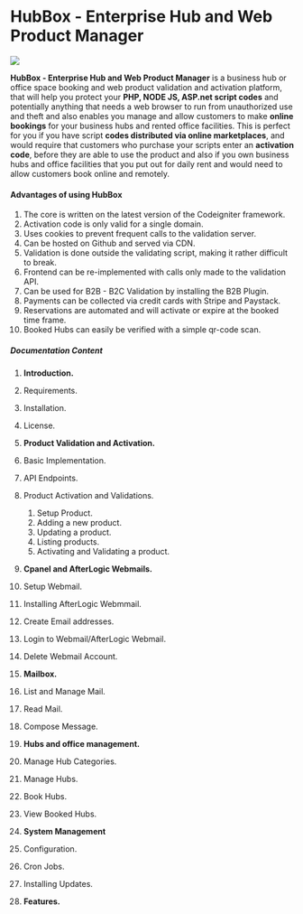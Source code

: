 # HubBox - Enterprise Hub and Web Product Manager

[![](https://data.jsdelivr.com/v1/package/gh/3m1n3nc3/ourzobia-api/badge)](https://www.jsdelivr.com/package/gh/3m1n3nc3/ourzobia-api)

**HubBox - Enterprise Hub and Web Product Manager** is a business hub or office space booking and web product validation and activation platform, that will help you protect your **PHP, NODE JS, ASP.net script codes** and potentially anything that needs a web browser to run from unauthorized use and theft and also enables you manage and allow customers to make **online bookings** for your business hubs and rented office facilities.
This is perfect for you if you have script **codes distributed via online marketplaces**, and would require that customers who purchase 
your scripts enter an **activation code**, before they are able to use the product and also if you own business hubs and office facilities that you put out for daily rent and would need to allow customers book online and remotely.

#### Advantages of using HubBox
  1. The core is written on the latest version of the Codeigniter framework.
  2. Activation code is only valid for a single domain.
  3. Uses cookies to prevent frequent calls to the validation server.
  4. Can be hosted on Github and served via CDN.
  5. Validation is done outside the validating script, making it rather difficult to break.
  6. Frontend can be re-implemented with calls only made to the validation API.
  7. Can be used for B2B - B2C Validation by installing the B2B Plugin.
  8. Payments can be collected via credit cards with Stripe and Paystack.
  9. Reservations are automated and will activate or expire at the booked time frame.
  10. Booked Hubs can easily be verified with a simple qr-code scan.


##### Documentation Content
1. **Introduction.**
 1. Requirements.
 2. Installation.
 3. License.

2. **Product Validation and Activation.**
 1. Basic Implementation.
 2. API Endpoints.
 3. Product Activation and Validations.
    1. Setup Product.
    2. Adding a new product.
    3. Updating a product.
    4. Listing products.
    5. Activating and Validating a product. 

3. **Cpanel and AfterLogic Webmails.**
 1. Setup Webmail.
 2. Installing AfterLogic Webmmail.
 3. Create Email addresses.
 4. Login to Webmail/AfterLogic Webmail.
 5. Delete Webmail Account.

4. **Mailbox.**
 1. List and Manage Mail.
 2. Read Mail.
 3. Compose Message.

5. **Hubs and office management.**
 1. Manage Hub Categories.
 2. Manage Hubs.
 3. Book Hubs.
 4. View Booked Hubs.

6. **System Management**
 1. Configuration.
 2. Cron Jobs. 
 3. Installing Updates.

7. **Features.**